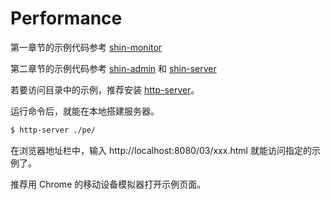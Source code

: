 # Performance

第一章节的示例代码参考 [shin-monitor](https://github.com/pwstrick/shin-monitor)

第二章节的示例代码参考 [shin-admin](https://github.com/pwstrick/shin-admin) 和 [shin-server](https://github.com/pwstrick/shin-server)


若要访问目录中的示例，推荐安装 [http-server](https://github.com/http-party/http-server)。

运行命令后，就能在本地搭建服务器。
```bash
$ http-server ./pe/
```

在浏览器地址栏中，输入 http://localhost:8080/03/xxx.html 就能访问指定的示例了。

推荐用 Chrome 的移动设备模拟器打开示例页面。